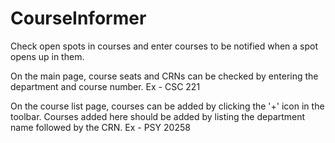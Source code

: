 # CourseInformer

Check open spots in courses and enter courses to be notified when a spot opens up in them.

On the main page, course seats and CRNs can be checked by entering the department and course number.
Ex - CSC 221

On the course list page, courses can be added by clicking the '+' icon in the toolbar.
Courses added here should be added by listing the department name followed by the CRN.
Ex - PSY 20258
